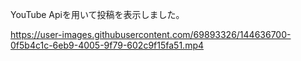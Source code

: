 YouTube Apiを用いて投稿を表示しました。

https://user-images.githubusercontent.com/69893326/144636700-0f5b4c1c-6eb9-4005-9f79-602c9f15fa51.mp4
